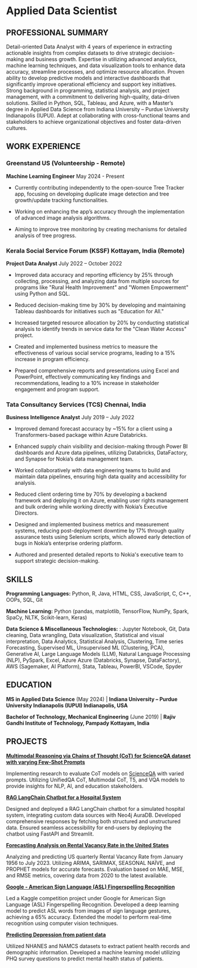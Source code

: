 # Applied Data Scientist


## PROFESSIONAL SUMMARY
Detail-oriented Data Analyst with 4 years of experience in extracting actionable insights from complex datasets to drive strategic decision-making and business growth. Expertise in utilizing advanced analytics, machine learning techniques, and data visualization tools to enhance data accuracy, streamline processes, and optimize resource allocation. Proven ability to develop predictive models and interactive dashboards that significantly improve operational efficiency and support key initiatives. Strong background in programming, statistical analysis, and project management, with a commitment to delivering high-quality, data-driven solutions. Skilled in Python, SQL, Tableau, and Azure, with a Master’s degree in Applied Data Science from Indiana University – Purdue University Indianapolis (IUPUI). Adept at collaborating with cross-functional teams and stakeholders to achieve organizational objectives and foster data-driven cultures.


## WORK EXPERIENCE 

### **Greenstand** US (Volunteership - Remote)

**Machine Learning Engineer** May 2024 - Present
- Currently contributing independently to the open-source Tree Tracker app, focusing on developing duplicate image detection and tree growth/update tracking functionalities.
  
- Working on enhancing the app’s accuracy through the implementation of advanced image analysis algorithms.
  
- Aiming to improve tree monitoring by creating mechanisms for detailed analysis of tree progress.


### **Kerala Social Service Forum (KSSF)** Kottayam, India (Remote)

**Project Data Analyst** July 2022 – October 2022
- Improved data accuracy and reporting efficiency by 25% through collecting, processing, and analyzing data from multiple sources for programs like "Rural Health Improvement" and "Women Empowerment" using Python and SQL.
  
- Reduced decision-making time by 30% by developing and maintaining Tableau dashboards for initiatives such as "Education for All."
  
- Increased targeted resource allocation by 20% by conducting statistical analysis to identify trends in service data for the "Clean Water Access" project.
  
- Created and implemented business metrics to measure the effectiveness of various social service programs, leading to a 15% increase in program efficiency.

- Prepared comprehensive reports and presentations using Excel and PowerPoint, effectively communicating key findings and recommendations, leading to a 10% increase in stakeholder engagement and program support.


### **Tata Consultancy Services (TCS)** Chennai, India

**Business Intelligence Analyst** July 2019 – July 2022
- Improved demand forecast accuracy by ~15% for a client using a Transformers-based package within Azure Databricks.
  
- Enhanced supply chain visibility and decision-making through Power BI dashboards and Azure data pipelines, utilizing Databricks, DataFactory, and Synapse for Nokia’s data management team.
  
- Worked collaboratively with data engineering teams to build and maintain data pipelines, ensuring high data quality and accessibility for analysis.
  
- Reduced client ordering time by 70% by developing a backend framework and deploying it on Azure, enabling user rights management and bulk ordering while working directly with Nokia’s Executive Directors.
  
- Designed and implemented business metrics and measurement systems, reducing post-deployment downtime by 17% through quality assurance tests using Selenium scripts, which allowed early detection of bugs in Nokia’s enterprise ordering platform.

- Authored and presented detailed reports to Nokia's executive team to support strategic decision-making.


## SKILLS

**Programming Languages:**  Python, R, Java, HTML, CSS, JavaScript, C, C++, OOPs, SQL, Git
  
**Machine Learning:** Python (pandas, matplotlib, TensorFlow, NumPy, Spark, SpaCy, NLTK, Scikit-learn, Keras)
  
**Data Science & Miscellaneous Technologies:** : Jupyter Notebook, Git, Data cleaning, Data wrangling, Data visualization, Statistical and visual interpretation, Data Analytics, Statistical Analysis, Clustering, Time series Forecasting, Supervised ML, Unsupervised ML (Clustering, PCA), Generative AI, Large Language Models (LLM), Natural Language Processing (NLP), PySpark, Excel, Azure Azure (Databricks, Synapse, DataFactory), AWS (Sagemaker, AI Platform), Stata, Tableau, PowerBI, VSCode, Spyder


## EDUCATION

**MS in Applied Data Science** (May 2024)                      | **Indiana University – Purdue University Indianapolis (IUPUI) Indianapolis, USA**

**Bachelor of Technology, Mechanical Engineering** (June 2019) | **Rajiv Gandhi Institute of Technology, Pampady Kottayam, India**


## PROJECTS

[**Multimodal Reasoning via Chains of Thought (CoT) for ScienceQA dataset with varying Few-Shot Prompts**]()

Implementing research to evaluate CoT models on [ScienceQA](https://scienceqa.github.io/) with varied prompts. Utilizing UnifiedQA CoT, Multimodal CoT, T5, and VQA models to provide insights for NLP, AI, and education stakeholders.

[**RAG LangChain Chatbot for a Hospital System**]()

Designed and deployed a RAG LangChain chatbot for a simulated hospital system, integrating custom data sources with Neo4j AuraDB. Developed comprehensive responses by fetching both structured and unstructured data. Ensured seamless accessibility for end-users by deploying the chatbot using FastAPI and Streamlit.

[**Forecasting Analysis on Rental Vacancy Rate in the United States**]()

Analyzing and predicting US quarterly Rental Vacancy Rate from January 1956 to July 2023. Utilizing ARIMA, SARIMAX, SEASONAL NAÏVE, and PROPHET models for accurate forecasts. Evaluation based on MAE, MSE, and RMSE metrics, covering data from 2020 to the latest available.

[**Google - American Sign Language (ASL) Fingerspelling Recognition**](https://github.com/AlanVark/ASL)

Led a Kaggle competition project under Google for American Sign Language (ASL) Fingerspelling Recognition. Developed a deep learning model to predict ASL words from images of sign language gestures, achieving a 65% accuracy. Extended the model to perform real-time recognition using computer vision techniques.

[**Predicting Depression from patient data**](https://github.com/AlanVark/Depression_Class)

Utilized NHANES and NAMCS datasets to extract patient health records and demographic information. Developed a machine learning model utilizing PHQ survey questions to predict mental health status of patients.
